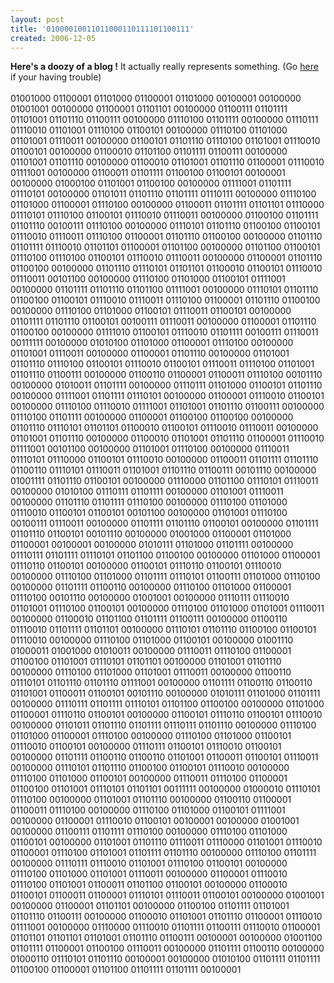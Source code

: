 ```yaml
---
layout: post
title: '01000010011011000110111101100111'
created: 2006-12-05
---
```

<p><span style="font-weight: bold;">Here&#39;s a doozy of a blog !</span> It actually really represents something. (Go <a href="http://nickciske.com/tools/binary.php">here </a>if your having trouble)<br />
	<br />
	01001000 01100001 01101000 01100001 01101000 00100001 00100000 01001001 00100000 01100001 01101101 00100000 01100111 01101111 01101001 01101110 01100111 00100000 01110100 01101111 00100000 01110111 01110010 01101001 01110100 01100101 00100000 01110100 01101000 01101001 01110011 00100000 01100101 01101110 01110100 01101001 01110010 01100101 00100000 01100010 01101100 01101111 01100111 00100000 01101001 01101110 00100000 01100010 01101001 01101110 01100001 01110010 01111001 00100000 01100011 01101111 01100100 01100101 00100001 00100000 01000100 01101001 01100100 00100000 01111001 01101111 01110101 00100000 01101011 01101110 01101111 01110111 00100000 01110100 01101000 01100001 01110100 00100000 01100011 01101111 01101101 01110000 01110101 01110100 01100101 01110010 01110011 00100000 01100100 01101111 01101110 00100111 01110100 00100000 01110101 01101110 01100100 01100101 01110010 01110011 01110100 01100001 01101110 01100100 00100000 01101110 01101111 01110010 01101101 01100001 01101100 00100000 01101100 01100101 01110100 01110100 01100101 01110010 01110011 00100000 01100001 01101110 01100100 00100000 01101110 01110101 01101101 01100010 01100101 01110010 01110011 00101100 00100000 01110100 01101000 01100101 01111001 00100000 01101111 01101110 01101100 01111001 00100000 01110101 01101110 01100100 01100101 01110010 01110011 01110100 01100001 01101110 01100100 00100000 01110100 01101000 01100101 01110011 01100101 00100000 01101111 01101110 01100101 00100111 01110011 00100000 01100001 01101110 01100100 00100000 01111010 01100101 01110010 01101111 00100111 01110011 00111111 00100000 01010100 01101000 01100001 01110100 00100000 01101001 01110011 00100000 01100001 01101110 00100000 01101001 01101110 01110100 01100101 01110010 01100101 01110011 01110100 01101001 01101110 01100111 00100000 01100110 01100001 01100011 01110100 00101110 00100000 01010011 01101111 00100000 01110111 01101000 01100101 01101110 00100000 01111001 01101111 01110101 00100000 01100001 01110010 01100101 00100000 01110100 01110010 01111001 01101001 01101110 01100111 00100000 01110100 01101111 00100000 01100001 01100100 01100100 00100000 01101110 01110101 01101101 01100010 01100101 01110010 01110011 00100000 01101001 01101110 00100000 01100010 01101001 01101110 01100001 01110010 01111001 00101100 00100000 01101001 01110100 00100000 01110011 01110101 01110000 01100101 01110010 00100000 01100011 01101111 01101110 01100110 01110101 01110011 01101001 01101110 01100111 00101110 00100000 01001111 01101110 01100101 00100000 01110000 01101100 01110101 01110011 00100000 01010100 01110111 01101111 00100000 01101001 01110011 00100000 01101110 01101111 01110100 00100000 01110100 01101000 01110010 01100101 01100101 00101100 00100000 01101001 01110100 00100111 01110011 00100000 01101111 01101110 01100101 00100000 01101111 01101110 01100101 00101110 00100000 01001000 01100001 01101000 01100001 00100001 00100000 01010111 01101000 01101111 00100000 01110111 01101111 01110101 01101100 01100100 00100000 01101000 01100001 01110110 01100101 00100000 01100101 01110110 01100101 01110010 00100000 01110100 01101000 01101111 01110101 01100111 01101000 01110100 00100000 01101111 01100110 00100000 01110100 01101000 01100001 01110100 00101110 00100000 01001001 00100000 01110111 01110010 01101001 01110100 01100101 00100000 01110100 01101000 01101001 01110011 00100000 01100010 01101100 01101111 01100111 00100000 01100110 01110010 01101111 01101101 00100000 01110101 01101110 01100100 01100101 01110010 00100000 01110100 01101000 01100101 00100000 01001110 01000011 01001000 01010011 00100000 01110011 01110100 01100001 01100100 01101001 01110101 01101101 00100000 01101001 01101110 00100000 01110100 01101000 01101001 01110011 00100000 01100110 01110101 01101110 01101110 01111001 00100000 01101111 01100110 01100110 01101001 01100011 01100101 00101110 00100000 01010111 01101000 01101111 00100000 01110111 01101111 01110101 01101100 01100100 00100000 01101000 01100001 01110110 01100101 00100000 01100101 01110110 01100101 01110010 00100000 01101011 01101110 01101111 01110111 01101110 00100000 01110100 01101000 01100001 01110100 00100000 01110100 01101000 01100101 01110010 01100101 00100000 01110111 01100101 01110010 01100101 00100000 01101111 01100110 01100110 01101001 01100011 01100101 01110011 00100000 01110101 01101110 01100100 01100101 01110010 00100000 01110100 01101000 01100101 00100000 01110011 01110100 01100001 01100100 01101001 01110101 01101101 00111111 00100000 01000010 01110101 01110100 00100000 01101001 01101110 00100000 01100110 01100001 01100011 01110100 00100000 01110100 01101000 01100101 01111001 00100000 01100001 01110010 01100101 00100001 00100000 01001001 00100000 01100111 01101111 01110100 00100000 01110100 01101000 01100101 00100000 01101001 01101110 01110011 01110000 01101001 01110010 01100001 01110100 01101001 01101111 01101110 00100000 01110100 01101111 00100000 01110111 01110010 01101001 01110100 01100101 00100000 01110100 01101000 01101001 01110011 00100000 01100001 01110010 01110100 01101001 01100011 01101100 01100101 00100000 01100010 01100101 01100011 01100001 01110101 01110011 01100101 00100000 01001001 00100000 01100001 01101101 00100000 01100100 01101111 01101001 01101110 01100111 00100000 01100010 01101001 01101110 01100001 01110010 01111001 00100000 01110000 01110010 01101111 01100111 01110010 01100001 01101101 01101101 01101001 01101110 01100111 00100001 00100000 01001100 01101111 01100001 01100100 01110011 00100000 01101111 01100110 00100000 01000110 01110101 01101110 00100001 00100000 01010100 01101111 01101111 01100100 01100001 01101100 01101111 01101111 00100001</p>
